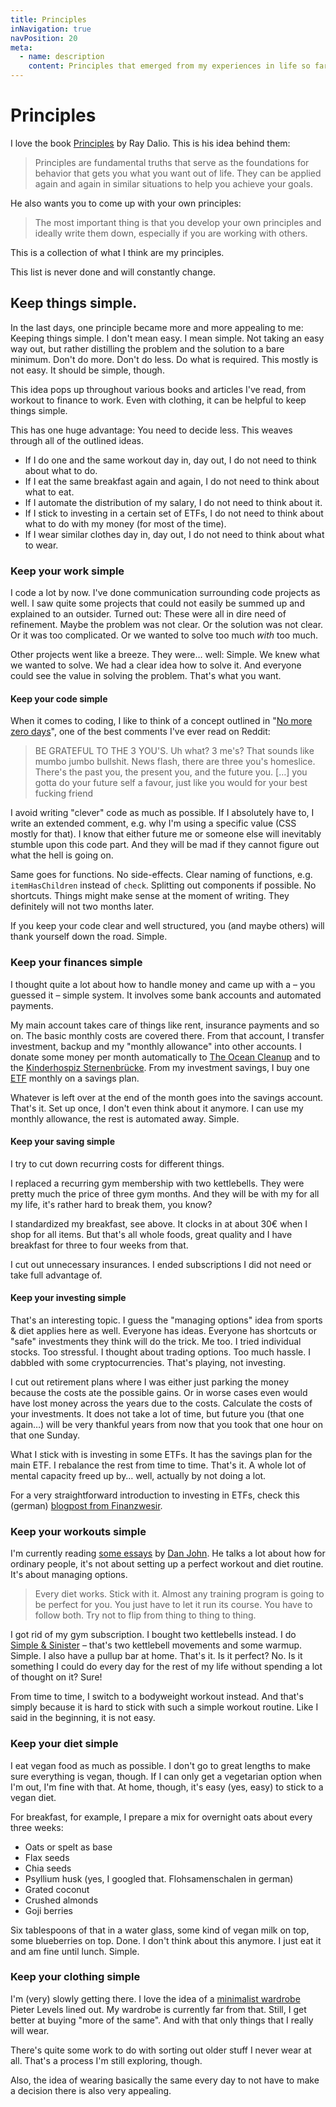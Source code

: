 ```yaml
---
title: Principles
inNavigation: true
navPosition: 20
meta:
  - name: description
    content: Principles that emerged from my experiences in life so far
---
```


# Principles

I love the book [Principles](https://amzn.to/2CSDh5M) by Ray Dalio. This is his idea behind them:

> Principles are fundamental truths that serve as the foundations for behavior that gets you what you want out of life. They can be applied again and again in similar situations to help you achieve your goals.

He also wants you to come up with your own principles:

> The most important thing is that you develop your own principles and ideally write them down, especially if you are working with others.

This is a collection of what I think are my principles.

This list is never done and will constantly change.

## Keep things simple.

In the last days, one principle became more and more appealing to me: Keeping things simple. I don't mean easy. I mean simple. Not taking an easy way out, but rather distilling the problem and the solution to a bare minimum. Don't do more. Don't do less. Do what is required. This mostly is not easy. It should be simple, though.

This idea pops up throughout various books and articles I've read, from workout to finance to work. Even with clothing, it can be helpful to keep things simple.

This has one huge advantage: You need to decide less. This weaves through all of the outlined ideas.

- If I do one and the same workout day in, day out, I do not need to think about what to do.
- If I eat the same breakfast again and again, I do not need to think about what to eat.
- If I automate the distribution of my salary, I do not need to think about it.
- If I stick to investing in a certain set of ETFs, I do not need to think about what to do with my money (for most of the time).
- If I wear similar clothes day in, day out, I do not need to think about what to wear.

### Keep your work simple

I code a lot by now. I've done communication surrounding code projects as well. I saw quite some projects that could not easily be summed up and explained to an outsider. Turned out: These were all in dire need of refinement. Maybe the problem was not clear. Or the solution was not clear. Or it was too complicated. Or we wanted to solve too much _with_ too much.

Other projects went like a breeze. They were… well: Simple. We knew what we wanted to solve. We had a clear idea how to solve it. And everyone could see the value in solving the problem. That's what you want.

#### Keep your code simple

When it comes to coding, I like to think of a concept outlined in "[No more zero days](https://www.reddit.com/r/getdisciplined/comments/1q96b5/i_just_dont_care_about_myself/cdah4af/)", one of the best comments I've ever read on Reddit:

> BE GRATEFUL TO THE 3 YOU'S. Uh what? 3 me's? That sounds like mumbo jumbo bullshit. News flash, there are three you's homeslice. There's the past you, the present you, and the future you. […] you gotta do your future self a favour, just like you would for your best fucking friend

I avoid writing "clever" code as much as possible. If I absolutely have to, I write an extended comment, e.g. why I'm using a specific value (CSS mostly for that). I know that either future me or someone else will inevitably stumble upon this code part. And they will be mad if they cannot figure out what the hell is going on.

Same goes for functions. No side-effects. Clear naming of functions, e.g. `itemHasChildren` instead of `check`. Splitting out components if possible. No shortcuts. Things might make sense at the moment of writing. They definitely will not two months later.

If you keep your code clear and well structured, you (and maybe others) will thank yourself down the road. Simple.

### Keep your finances simple

I thought quite a lot about how to handle money and came up with a – you guessed it – simple system. It involves some bank accounts and automated payments.

My main account takes care of things like rent, insurance payments and so on. The basic monthly costs are covered there. From that account, I transfer investment, backup and my "monthly allowance" into other accounts. I donate some money per month automatically to [The Ocean Cleanup](https://www.theoceancleanup.com/) and to the [Kinderhospiz Sternenbrücke](https://sternenbruecke.de/home). From my investment savings, I buy one [ETF](https://en.wikipedia.org/wiki/Exchange-traded_fund) monthly on a savings plan.

Whatever is left over at the end of the month goes into the savings account. That's it. Set up once, I don't even think about it anymore. I can use my monthly allowance, the rest is automated away. Simple.

#### Keep your saving simple

I try to cut down recurring costs for different things.

I replaced a recurring gym membership with two kettlebells. They were pretty much the price of three gym months. And they will be with my for all my life, it's rather hard to break them, you know?

I standardized my breakfast, see above. It clocks in at about 30€ when I shop for all items. But that's all whole foods, great quality and I have breakfast for three to four weeks from that.

I cut out unnecessary insurances. I ended subscriptions I did not need or take full advantage of.

#### Keep your investing simple

That's an interesting topic. I guess the "managing options" idea from sports & diet applies here as well. Everyone has ideas. Everyone has shortcuts or "safe" investments they think will do the trick. Me too. I tried individual stocks. Too stressful. I thought about trading options. Too much hassle. I dabbled with some cryptocurrencies. That's playing, not investing.

I cut out retirement plans where I was either just parking the money because the costs ate the possible gains. Or in worse cases even would have lost money across the years due to the costs. Calculate the costs of your investments. It does not take a lot of time, but future you (that one again…) will be very thankful years from now that you took that one hour on that one Sunday.

What I stick with is investing in some ETFs. It has the savings plan for the main ETF. I rebalance the rest from time to time. That's it. A whole lot of mental capacity freed up by… well, actually by not doing a lot.

For a very straightforward introduction to investing in ETFs, check this (german) [blogpost from Finanzwesir](https://www.finanzwesir.com/blog/etf-depot-geld-anlegen-vermoegensaufbau).

### Keep your workouts simple

I'm currently reading [some essays](https://amzn.to/2xcqyEY) by [Dan John](http://danjohn.net/). He talks a lot about how for ordinary people, it's not about setting up a perfect workout and diet routine. It's about managing options.

> Every diet works. Stick with it. Almost any training program is going to be perfect for you. You just have to let it run its course. You have to follow both. Try not to flip from thing to thing to thing.

I got rid of my gym subscription. I bought two kettlebells instead. I do [Simple & Sinister](https://amzn.to/2NGHMoe) – that's two kettlebell movements and some warmup. Simple. I also have a pullup bar at home. That's it. Is it perfect? No. Is it something I could do every day for the rest of my life without spending a lot of thought on it? Sure!

From time to time, I switch to a bodyweight workout instead. And that's simply because it is hard to stick with such a simple workout routine. Like I said in the beginning, it is not easy.

### Keep your diet simple

I eat vegan food as much as possible. I don't go to great lengths to make sure everything is vegan, though. If I can only get a vegetarian option when I'm out, I'm fine with that. At home, though, it's easy (yes, easy) to stick to a vegan diet.

For breakfast, for example, I prepare a mix for overnight oats about every three weeks:

- Oats or spelt as base
- Flax seeds
- Chia seeds
- Psyllium husk (yes, I googled that. Flohsamenschalen in german)
- Grated coconut
- Crushed almonds
- Goji berries

Six tablespoons of that in a water glass, some kind of vegan milk on top, some blueberries on top. Done. I don't think about this anymore. I just eat it and am fine until lunch. Simple.

### Keep your clothing simple

I'm (very) slowly getting there. I love the idea of a [minimalist wardrobe](https://levels.io/minimalist-wardrobe/) Pieter Levels lined out. My wardrobe is currently far from that. Still, I get better at buying "more of the same". And with that only things that I really will wear.

There's quite some work to do with sorting out older stuff I never wear at all. That's a process I'm still exploring, though.

Also, the idea of wearing basically the same every day to not have to make a decision there is also very appealing.
